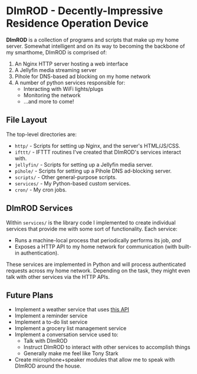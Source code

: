 # DImROD - Decently-Impressive Residence Operation Device

**DImROD** is a collection of programs and scripts that make up my home server.
Somewhat intelligent and on its way to becoming the backbone of my smarthome,
DImROD is comprised of:

1. An Nginx HTTP server hosting a web interface
2. A Jellyfin media streaming server
3. Pihole for DNS-based ad blocking on my home network
4. A number of python services responsible for:
    * Interacting with WiFi lights/plugs
    * Monitoring the network
    * ...and more to come!

## File Layout

The top-level directories are:

* `http/` - Scripts for setting up Nginx, and the server's HTML/JS/CSS.
* `ifttt/` - IFTTT routines I've created that DImROD's services interact with.
* `jellyfin/` - Scripts for setting up a Jellyfin media server.
* `pihole/` - Scripts for setting up a Pihole DNS ad-blocking server.
* `scripts/` - Other general-purpose scripts.
* `services/` - My Python-based custom services.
* `cron/` - My cron jobs.

## DImROD Services

Within `services/` is the library code I implemented to create individual
services that provide me with some sort of functionality. Each service:

* Runs a machine-local process that periodically performs its job, *and*
* Exposes a HTTP API to my home network for communication (with built-in
  authentication).

These services are implemented in Python and will process authenticated requests
across my home network. Depending on the task, they might even talk with other
services via the HTTP APIs.

## Future Plans

* Implement a weather service that uses [this API](https://www.weather.gov/documentation/services-web-api)
* Implement a reminder service
* Implement a to-do list service
* Implement a grocery list management service 
* Implement a conversation service used to:
    * Talk with DImROD
    * Instruct DImROD to interact with other services to accomplish things
    * Generally make me feel like Tony Stark
* Create microphone+speaker modules that allow me to speak with DImROD around
  the house.

